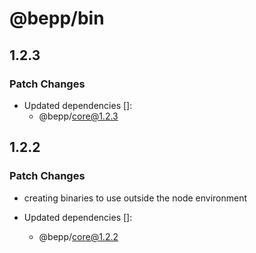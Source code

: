 # @bepp/bin

## 1.2.3

### Patch Changes

- Updated dependencies []:
  - @bepp/core@1.2.3

## 1.2.2

### Patch Changes

- creating binaries to use outside the node environment

- Updated dependencies []:
  - @bepp/core@1.2.2
